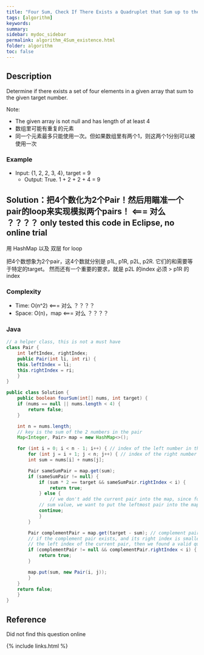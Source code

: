 ```yaml
---
title: "Four Sum, Check If There Exists a Quadruplet that Sum up to the Target Number"
tags: [algorithm]
keywords:
summary:
sidebar: mydoc_sidebar
permalink: algorithm_4Sum_existence.html                               
folder: algorithm
toc: false
---
```


## Description
Determine if there exists a set of four elements in a given array that sum to the given target number.

Note:
* The given array is not null and has length of at least 4
* 数组里可能有重复的元素
* 同一个元素最多只能使用一次。但如果数组里有两个1，则这两个1分别可以被使用一次

### Example
* Input: {1, 2, 2, 3, 4}, target = 9
  * Output: True. 1 + 2 + 2 + 4 = 9

## Solution：把4个数化为2个Pair！然后用瞄准一个pair的loop来实现模拟两个pairs！    <=== 对么 ？？？？ only tested this code in Eclipse, no online trial

用 HashMap 以及 双层 for loop

把4个数想象为2个pair，这4个数就分别是 p1L, p1R, p2L, p2R. 它们的和需要等于特定的target。
然而还有一个重要的要求，就是 p2L 的index 必须 > p1R 的index

### Complexity
* Time: O(n^2) <=== 对么 ？？？？
* Space: O(n)，map <=== 对么 ？？？？

### Java
```java
// a helper class, this is not a must have
class Pair {
    int leftIndex, rightIndex;
    public Pair(int li, int ri) {
	this.leftIndex = li;
	this.rightIndex = ri;
    }
}

public class Solution {
    public boolean fourSum(int[] nums, int target) {
	if (nums == null || nums.length < 4) {
	    return false;
	}

	int n = nums.length;
	// key is the sum of the 2 numbers in the pair
	Map<Integer, Pair> map = new HashMap<>();

	for (int i = 0; i < n - 1; i++) { // index of the left number in the pair
	    for (int j = i + 1; j < n; j++) { // index of the right number in the pair
		int sum = nums[i] + nums[j];

		Pair sameSumPair = map.get(sum);
		if (sameSumPair != null) {
		    if (sum * 2 == target && sameSumPair.rightIndex < i) {
		        return true;
		    } else {
		        // we don't add the current pair into the map, since for a specific
			// sum value, we want to put the leftmost pair into the map for this sum
			continue;
		    }
		}

		Pair complementPair = map.get(target - sum); // complement pair
		// if the complement pair exists, and its right index is smaller than
		// the left index of the current pair, then we found a valid quadruplet
		if (complementPair != null && complementPair.rightIndex < i) {
		    return true;
		}

		map.put(sum, new Pair(i, j));
	    }
	}
	return false;
    }
}
```

## Reference
Did not find this question online

{% include links.html %}
